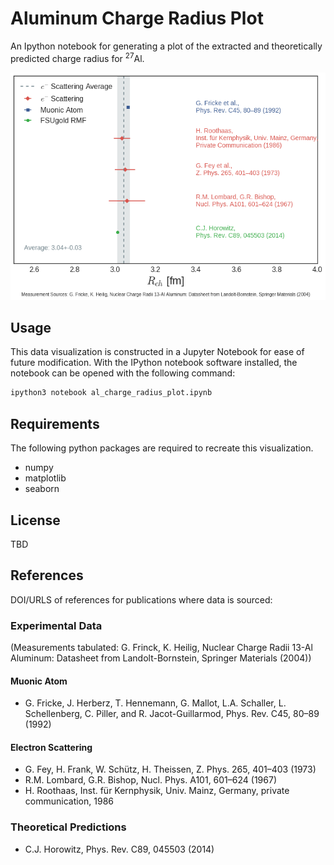 # Aluminum Charge Radius Plot
An Ipython notebook for generating a plot of the extracted and theoretically predicted charge radius for <sup>27</sup>Al.

![Al Charge Radius Plot](https://github.com/kdbartlett/Qweak/blob/master/longitudinal_analysis/al_charge_radius_plot/al_charge_radius_plot.png)

## Usage
This data visualization is constructed in a Jupyter Notebook for ease of future modification. With the IPython notebook software installed, the notebook can be opened with the following command:

```bash
ipython3 notebook al_charge_radius_plot.ipynb
```

## Requirements
The following python packages are required to recreate this visualization.
* numpy
* matplotlib
* seaborn

## License
TBD

## References
DOI/URLS of references for publications where data is sourced:

### Experimental Data
(Measurements tabulated: G. Frinck, K. Heilig, Nuclear Charge Radii 13-Al Aluminum: Datasheet from Landolt-Bornstein, Springer Materials (2004))
#### Muonic Atom
* G. Fricke, J. Herberz, T. Hennemann, G. Mallot, L.A. Schaller, L. Schellenberg, C. Piller, and R. Jacot-Guillarmod, Phys. Rev. C45, 80–89 (1992)

#### Electron Scattering
* G. Fey, H. Frank, W. Schütz, H. Theissen, Z. Phys. 265, 401–403 (1973)
* R.M. Lombard, G.R. Bishop, Nucl. Phys. A101, 601–624 (1967)
* H. Roothaas, Inst. für Kernphysik, Univ. Mainz, Germany, private communication, 1986

### Theoretical Predictions

* C.J. Horowitz, Phys. Rev. C89, 045503 (2014)
